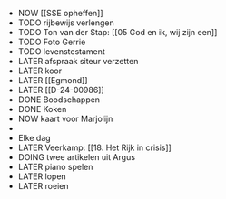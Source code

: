 - NOW [[SSE opheffen]]
- TODO rijbewijs verlengen
- TODO Ton van der Stap: [[05 God en ik, wij zijn een]]
- TODO Foto Gerrie
- TODO levenstestament
- LATER afspraak siteur verzetten
- LATER koor
- LATER [[Egmond]]
- LATER [[D-24-00986]]
- DONE Boodschappen
- DONE Koken
- NOW kaart voor Marjolijn
-
- Elke dag
- LATER Veerkamp: [[18. Het Rijk in crisis]]
- DOING twee artikelen uit Argus
- LATER piano spelen
- LATER lopen
- LATER roeien